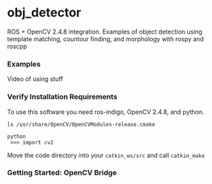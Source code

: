 # obj_detector
ROS + OpenCV 2.4.8 integration.  Examples of object detection using  template matching, countour finding, and morphology with rospy and roscpp


### Examples
Video of using stuff


### Verify Installation Requirements 
To use this software you need ros-indigo, OpenCV 2.4.8, and python.  
```
ls /usr/share/OpenCV/OpenCVModules-release.cmake

python 
 >>> import cv2

```
Move the code directory into your `catkin_ws/src` and call `catkin_make` 

### Getting Started: OpenCV Bridge


